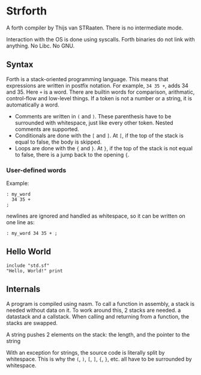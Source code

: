 # Strforth

A forth compiler by Thijs van STRaaten. There is no intermediate mode.

Interaction with the OS is done using syscalls. Forth binaries do not link with anything. No Libc. No GNU.

## Syntax

Forth is a stack-oriented programming language. This means that expressions are written in postfix notation. For example, `34 35 +`, adds 34 and 35. Here `+` is a word. There are builtin words for comparison, arithmatic, control-flow and low-level things. If a token is not a number or a string, it is automatically a word.

- Comments are written in `(` and `)`. These parenthesis have to be surrounded with whitespace, just like every other token. Nested comments are supported.
- Conditionals are done with the `[` and `]`. At `[`, if the top of the stack is equal to false, the body is skipped.
- Loops are done with the `{` and `}`. At `}`, if the top of the stack is not equal to false, there is a jump back to the opening `{`.

### User-defined words

Example:

```forth
: my_word
  34 35 +
;
```

newlines are ignored and handled as whitespace, so it can be written on one line as:

```forth
: my_word 34 35 + ;
``` 

## Hello World

```forth
include "std.sf"
"Hello, World!" print
```

## Internals

A program is compiled using nasm. To call a function in assembly, a stack is
needed without data on it. To work around this, 2 stacks are needed. a
datastack and a callstack. When calling and returning from a function, the
stacks are swapped.

A string pushes 2 elements on the stack: the length, and the pointer to the string

With an exception for strings, the source code is literally split by whitespace. This is why the `(`, `)`, `[`, `]`, `{`, `}`, etc. all have to be surrounded by whitespace.
